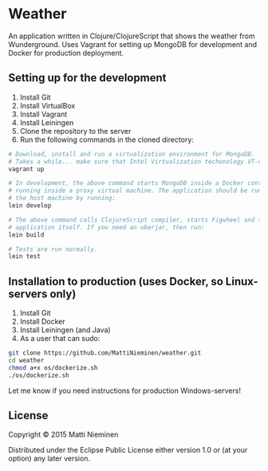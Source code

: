 # Weather

An application written in Clojure/ClojureScript that shows the weather from
Wunderground. Uses Vagrant for setting up MongoDB for development and Docker
for production deployment.

## Setting up for the development

1. Install Git
2. Install VirtualBox
3. Install Vagrant
4. Install Leiningen
5. Clone the repository to the server
6. Run the following commands in the cloned directory:

```bash
# Download, install and run a virtualization environment for MongoDB.
# Takes a while... make sure that Intel Virtualization techonology VT-d is on
vagrant up

# In development, the above command starts MongoDB inside a Docker container
# running inside a proxy virtual machine. The application should be run at
# the host machine by running:
lein develop

# The above command calls ClojureScript compiler, starts Figwheel and the
# application itself. If you need an uberjar, then run:
lein build

# Tests are run normally.
lein test
```

## Installation to production (uses Docker, so Linux-servers only)

1. Install Git
2. Install Docker
3. Install Leiningen (and Java)
3. As a user that can sudo:

```bash
git clone https://github.com/MattiNieminen/weather.git
cd weather
chmod a+x os/dockerize.sh
./os/dockerize.sh
```

Let me know if you need instructions for production Windows-servers!

## License

Copyright © 2015 Matti Nieminen

Distributed under the Eclipse Public License either version 1.0 or (at
your option) any later version.
